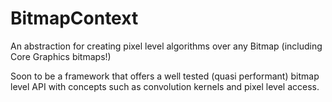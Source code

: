 # BitmapContext

An abstraction for creating pixel level algorithms over any Bitmap (including Core Graphics bitmaps!)

Soon to be a framework that offers a well tested (quasi performant) bitmap level API with concepts such as convolution kernels and pixel level access.
